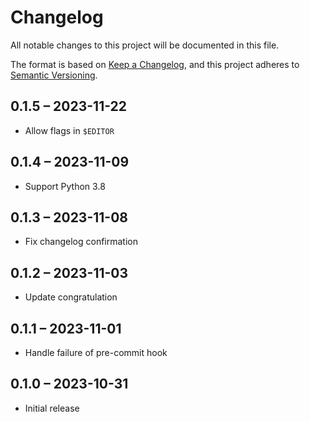 # Changelog

All notable changes to this project will be documented in this file.

The format is based on [Keep a Changelog](https://keepachangelog.com/en/1.0.0/),
and this project adheres to [Semantic Versioning](https://semver.org/spec/v2.0.0.html).

## 0.1.5 – 2023-11-22

- Allow flags in `$EDITOR`

## 0.1.4 – 2023-11-09

- Support Python 3.8

## 0.1.3 – 2023-11-08

- Fix changelog confirmation

## 0.1.2 – 2023-11-03

- Update congratulation

## 0.1.1 – 2023-11-01

- Handle failure of pre-commit hook

## 0.1.0 – 2023-10-31

- Initial release
